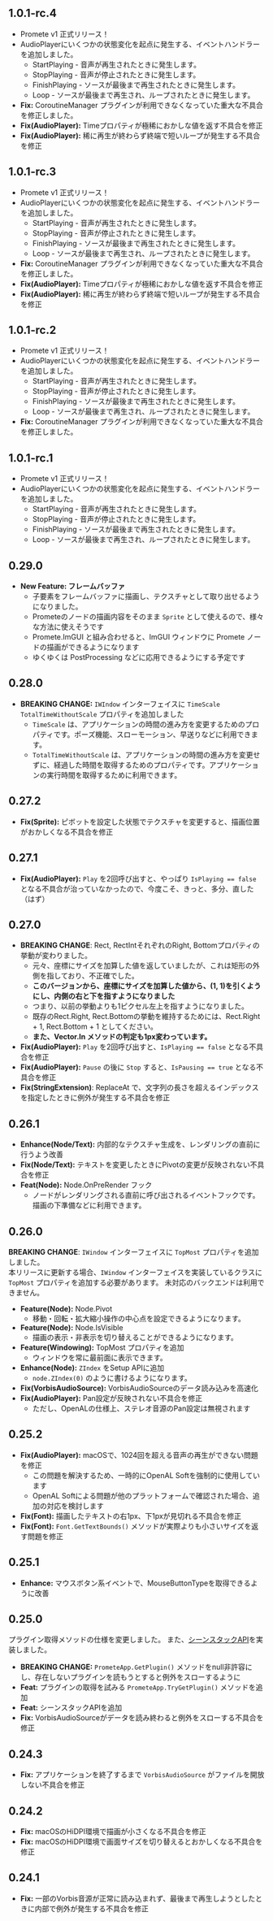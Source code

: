 ﻿## 1.0.1-rc.4
- Promete v1 正式リリース！
- AudioPlayerにいくつかの状態変化を起点に発生する、イベントハンドラーを追加しました。
    - StartPlaying - 音声が再生されたときに発生します。
    - StopPlaying - 音声が停止されたときに発生します。
    - FinishPlaying - ソースが最後まで再生されたときに発生します。
    - Loop - ソースが最後まで再生され、ループされたときに発生します。
- **Fix:** CoroutineManager プラグインが利用できなくなっていた重大な不具合を修正しました。
- **Fix(AudioPlayer):** Timeプロパティが極稀におかしな値を返す不具合を修正
- **Fix(AudioPlayer):** 稀に再生が終わらず終端で短いループが発生する不具合を修正

## 1.0.1-rc.3
- Promete v1 正式リリース！
- AudioPlayerにいくつかの状態変化を起点に発生する、イベントハンドラーを追加しました。
    - StartPlaying - 音声が再生されたときに発生します。
    - StopPlaying - 音声が停止されたときに発生します。
    - FinishPlaying - ソースが最後まで再生されたときに発生します。
    - Loop - ソースが最後まで再生され、ループされたときに発生します。
- **Fix:** CoroutineManager プラグインが利用できなくなっていた重大な不具合を修正しました。
- **Fix(AudioPlayer):** Timeプロパティが極稀におかしな値を返す不具合を修正
- **Fix(AudioPlayer):** 稀に再生が終わらず終端で短いループが発生する不具合を修正

## 1.0.1-rc.2
- Promete v1 正式リリース！
- AudioPlayerにいくつかの状態変化を起点に発生する、イベントハンドラーを追加しました。
    - StartPlaying - 音声が再生されたときに発生します。
    - StopPlaying - 音声が停止されたときに発生します。
    - FinishPlaying - ソースが最後まで再生されたときに発生します。
    - Loop - ソースが最後まで再生され、ループされたときに発生します。
- **Fix:** CoroutineManager プラグインが利用できなくなっていた重大な不具合を修正しました。

## 1.0.1-rc.1
- Promete v1 正式リリース！
- AudioPlayerにいくつかの状態変化を起点に発生する、イベントハンドラーを追加しました。
  - StartPlaying - 音声が再生されたときに発生します。
  - StopPlaying - 音声が停止されたときに発生します。
  - FinishPlaying - ソースが最後まで再生されたときに発生します。
  - Loop - ソースが最後まで再生され、ループされたときに発生します。

## 0.29.0
- **New Feature: フレームバッファ**
  - 子要素をフレームバッファに描画し、テクスチャとして取り出せるようになりました。
  - Prometeのノードの描画内容をそのまま `Sprite` として使えるので、様々な方法に使えそうです
  - Promete.ImGUI と組み合わせると、ImGUI ウィンドウに Promete ノードの描画ができるようになります
  - ゆくゆくは PostProcessing などに応用できるようにする予定です

## 0.28.0
- **BREAKING CHANGE:** `IWIndow` インターフェイスに `TimeScale` `TotalTimeWithoutScale` プロパティを追加しました
  - `TimeScale` は、アプリケーションの時間の進み方を変更するためのプロパティです。ポーズ機能、スローモーション、早送りなどに利用できます。
  - `TotalTimeWithoutScale` は、アプリケーションの時間の進み方を変更せずに、経過した時間を取得するためのプロパティです。アプリケーションの実行時間を取得するために利用できます。

## 0.27.2
- **Fix(Sprite):** ピボットを設定した状態でテクスチャを変更すると、描画位置がおかしくなる不具合を修正

## 0.27.1
- **Fix(AudioPlayer):** `Play` を2回呼び出すと、やっぱり `IsPlaying == false` となる不具合が治っていなかったので、今度こそ、きっと、多分、直した（はず）

## 0.27.0
- **BREAKING CHANGE**: Rect, RectIntそれぞれのRight, Bottomプロパティの挙動が変わりました。
  - 元々、座標にサイズを加算した値を返していましたが、これは矩形の外側を指しており、不正確でした。
  - **このバージョンから、座標にサイズを加算した値から、(1, 1)を引くようにし、内側の右と下を指すようになりました**
  - つまり、以前の挙動よりも1ピクセル左上を指すようになりました。
  - 既存のRect.Right, Rect.Bottomの挙動を維持するためには、Rect.Right + 1, Rect.Bottom + 1 としてください。
  - **また、Vector.In メソッドの判定も1px変わっています。**
- **Fix(AudioPlayer):** `Play` を2回呼び出すと、`IsPlaying == false` となる不具合を修正
- **Fix(AudioPlayer):** `Pause` の後に `Stop` すると、`IsPausing == true` となる不具合を修正
- **Fix(StringExtension)**: ReplaceAt で、文字列の長さを超えるインデックスを指定したときに例外が発生する不具合を修正

## 0.26.1
- **Enhance(Node/Text):** 内部的なテクスチャ生成を、レンダリングの直前に行うよう改善
- **Fix(Node/Text):** テキストを変更したときにPivotの変更が反映されない不具合を修正
- **Feat(Node):** Node.OnPreRender フック
  - ノードがレンダリングされる直前に呼び出されるイベントフックです。描画の下準備などに利用できます。

## 0.26.0
**BREAKING CHANGE**: `IWindow` インターフェイスに `TopMost` プロパティを追加しました。<br/>
本リリースに更新する場合、`IWindow` インターフェイスを実装しているクラスに `TopMost` プロパティを追加する必要があります。
未対応のバックエンドは利用できません。

- **Feature(Node):** Node.Pivot
    - 移動・回転・拡大縮小操作の中心点を設定できるようになります。
- **Feature(Node):** Node.IsVisible
    - 描画の表示・非表示を切り替えることができるようになります。
- **Feature(Windowing):** TopMost プロパティを追加
    - ウィンドウを常に最前面に表示できます。
- **Enhance(Node):** `ZIndex` をSetup APIに追加
    - `node.ZIndex(0)` のように書けるようになります。
- **Fix(VorbisAudioSource):** VorbisAudioSourceのデータ読み込みを高速化
- **Fix(AudioPlayer):** Pan設定が反映されない不具合を修正
    - ただし、OpenALの仕様上、ステレオ音源のPan設定は無視されます

## 0.25.2
- **Fix(AudioPlayer):** macOSで、1024回を超える音声の再生ができない問題を修正
    - この問題を解決するため、一時的にOpenAL Softを強制的に使用しています
    - OpenAL Softによる問題が他のプラットフォームで確認された場合、追加の対応を検討します
- **Fix(Font):** 描画したテキストの右1px、下1pxが見切れる不具合を修正
-  **Fix(Font):** `Font.GetTextBounds()` メソッドが実際よりも小さいサイズを返す問題を修正

## 0.25.1
* **Enhance:** マウスボタン系イベントで、MouseButtonTypeを取得できるように改善

## 0.25.0
プラグイン取得メソッドの仕様を変更しました。
また、[シーンスタックAPI](https://github.com/prometeapp/Promete/issues/37)を実装しました。

* **BREAKING CHANGE:** `PrometeApp.GetPlugin()` メソッドをnull非許容にし、存在しないプラグインを読もうとすると例外をスローするように
* **Feat:** プラグインの取得を試みる `PrometeApp.TryGetPlugin()` メソッドを追加
* **Feat:** シーンスタックAPIを追加
* **Fix:** VorbisAudioSourceがデータを読み終わると例外をスローする不具合を修正

## 0.24.3
* **Fix:** アプリケーションを終了するまで `VorbisAudioSource` がファイルを開放しない不具合を修正

## 0.24.2
* **Fix:** macOSのHiDPI環境で描画が小さくなる不具合を修正
* **Fix:** macOSのHiDPI環境で画面サイズを切り替えるとおかしくなる不具合を修正

## 0.24.1
* **Fix:** 一部のVorbis音源が正常に読み込まれず、最後まで再生しようとしたときに内部で例外が発生する不具合を修正
